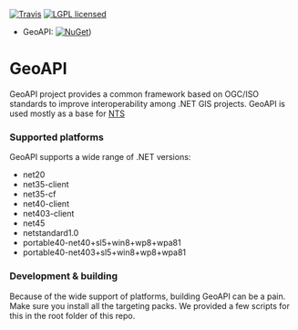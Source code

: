 [![Travis](https://travis-ci.org/NetTopologySuite/GeoAPI.svg?branch=master)](https://travis-ci.org/NetTopologySuite/GeoAPI)
[![LGPL licensed](https://img.shields.io/badge/license-LGPL-blue.svg)](https://github.com/NetTopologySuite/GeoAPI/blob/develop/LICENSE.md)

- GeoAPI: [![NuGet](https://img.shields.io/nuget/v/GeoAPI.svg?style=flat)](https://www.nuget.org/packages/GeoAPI/))  

# GeoAPI

GeoAPI project provides a common framework based on OGC/ISO standards to improve interoperability among .NET GIS projects. GeoAPI is used mostly as a base for [NTS](https://github.com/NetTopologySuite/NetTopologySuite/)

### Supported platforms

GeoAPI supports a wide range of .NET versions:

- net20
- net35-client
- net35-cf
- net40-client
- net403-client
- net45
- netstandard1.0
- portable40-net40+sl5+win8+wp8+wpa81
- portable40-net403+sl5+win8+wp8+wpa81

### Development & building

Because of the wide support of platforms, building GeoAPI can be a pain. Make sure you install all the targeting packs. We provided a few scripts for this in the root folder of this repo.

